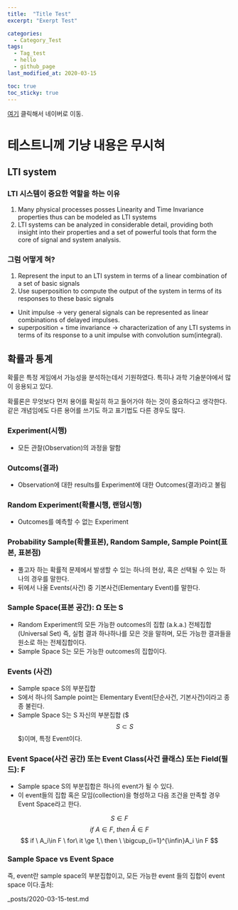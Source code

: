 ```yaml
---
title:  "Title Test"
excerpt: "Exerpt Test"

categories:
  - Category_Test
tags:
  - Tag_test
  - hello
  - github_page
last_modified_at: 2020-03-15

toc: true
toc_sticky: true
---
```


[여기](https://www.naver.com/) 클릭해서 네이버로 이동.


# 테스트니께 기냥 내용은 무시혀


## LTI system

### LTI 시스템이 중요한 역할을 하는 이유
1. Many physical processes posses Linearity and Time Invariance properties thus can be modeled as LTI systems
2. LTI systems can be analyzed in considerable detail, providing both insight into their properties and a set of powerful tools that form the core of signal and system analysis.

### 그럼 어떻게 혀?
1. Represent the input to an LTI system in terms of a linear combination of a set of basic signals
2. Use superposition to compute the output of the system in terms of its responses to these basic signals

- Unit impulse → very general signals can be represented  as linear combinations of delayed impulses.
- superposition + time invariance → characterization of any LTI systems in terms of its response to a unit impulse with convolution sum(integral).


## 확률과 통계

확률은 특정 게임에서 가능성을 분석하는데서 기원하였다. 특히나 과학 기술분야에서 많이 응용되고 있다.

확률론은 무엇보다 먼저 용어를 확실히 하고 들어가야 하는 것이 중요하다고 생각한다. 같은 개념임에도 다른 용어를 쓰기도 하고 표기법도 다른 경우도 많다. 


### Experiment(시행)

- 모든 관찰(Observation)의 과정을 말함


### Outcoms(결과)

- Observation에 대한 results를 Experiment에 대한 Outcomes(결과)라고 불림


### Random Experiment(확률시행, 랜덤시행)

- Outcomes를 예측할 수 없는 Experiment


### Probability Sample(확률표본), Random Sample, Sample Point(표본, 표본점)

- 풀고자 하는 확률적 문제에서 발생할 수 있는 하나의 현상, 혹은 선택될 수 있는 하나의 경우를 말한다.
- 뒤에서 나올 Events(사건) 중 기본사건(Elementary Event)를 말한다.


### Sample Space(표본 공간): Ω 또는 S

- Random Experiment의 모든 가능한 outcomes의 집합 (a.k.a.) 전체집합 (Universal Set)
즉, 실험 결과 하나하나를 모은 것을 말하며, 모든 가능한 결과들을 원소로 하는 전체집합이다.
- Sample Space S는 모든 가능한 outcomes의 집합이다.


### Events (사건)

- Sample space S의 부분집합
- S에서 하나의 Sample point는 Elementary Event(단순사건, 기본사건)이라고 종종 불린다.
- Sample Space S는 S 자신의 부분집합 ($$$S\subset S$$$)이며, 특정 Event이다.



### Event Space(사건 공간) 또는 Event Class(사건 클래스) 또는 Field(필드): F

- Sample space S의 부분집합은 하나의 event가 될 수 있다.
- 이 event들의 집합 혹은 모임(collection)을 형성하고 다음 조건을 만족할 경우 Event Space라고 한다.

$$
S \in F
$$
$$
if \ A\in F, \ then \ \bar{A} \in F
$$
$$
if \ A_i\in F \ for\ it \ge 1,\ then \ \bigcup_{i=1}^{\infin}A_i  \in F
$$


### Sample Space  vs  Event Space

즉, event란 sample space의 부분집합이고, 모든 가능한 event 들의 집합이 event space 이다.출처:



_posts/2020-03-15-test.md
